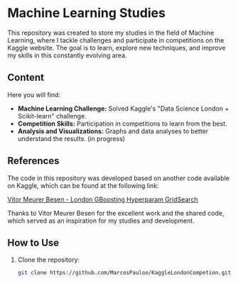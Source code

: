# Machine Learning Studies

This repository was created to store my studies in the field of Machine Learning, where I tackle challenges and participate in competitions on the Kaggle website. The goal is to learn, explore new techniques, and improve my skills in this constantly evolving area.

## Content

Here you will find:

- **Machine Learning Challenge:** Solved Kaggle's "Data Science London + Scikit-learn" challenge.
- **Competition Skills:** Participation in competitions to learn from the best.
- **Analysis and Visualizations:** Graphs and data analyses to better understand the results. (in progress)

## References

The code in this repository was developed based on another code available on Kaggle, which can be found at the following link:

[Vitor Meurer Besen - London GBoosting Hyperparam GridSearch](https://www.kaggle.com/code/vitormeurerbesen/london-gboosting-hyperparam-gridsearch-86-2)

Thanks to Vitor Meurer Besen for the excellent work and the shared code, which served as an inspiration for my studies and development.

## How to Use

1. Clone the repository:
   ```bash
   git clone https://github.com/MarcosPauloo/KaggleLondonCompetion.git
